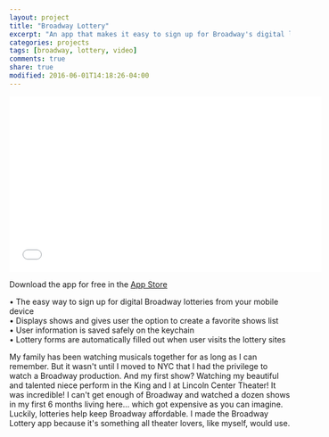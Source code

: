 ```yaml
---
layout: project
title: "Broadway Lottery"
excerpt: "An app that makes it easy to sign up for Broadway's digital lotteries"
categories: projects
tags: [broadway, lottery, video]
comments: true
share: true
modified: 2016-06-01T14:18:26-04:00
---
```


<iframe width="560" height="315" src="//www.youtube.com/embed/Fq9-NbVJZvQ" frameborder="0"> </iframe>

Download the app for free in the <a href="https://itunes.apple.com/en/app/broadway-lottery/id1121731277">App Store</a>
<p>
•	The easy way to sign up for digital Broadway lotteries from your mobile device <br>
•	Displays shows and gives user the option to create a favorite shows list <br>
•	User information is saved safely on the keychain <br>
•	Lottery forms are automatically filled out when user visits the lottery sites <br>
</p>

My family has been watching musicals together for as long as I can remember. But it wasn't until I moved to NYC that I had the privilege to watch a Broadway production. And my first show? Watching my beautiful and talented niece perform in the King and I at Lincoln Center Theater! It was incredible! I can't get enough of Broadway and watched a dozen shows in my first 6 months living here... which got expensive as you can imagine. Luckily, lotteries help keep Broadway affordable. I made the Broadway Lottery app because it's something all theater lovers, like myself, would use.